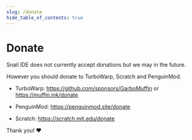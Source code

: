 ```yaml
---
slug: /donate
hide_table_of_contents: true
---
```


# Donate

Snail IDE does not currently accept donations but we may in the future.

However you should donate to TurboWarp, Scratch and PenguinMod.
- TurboWarp: https://github.com/sponsors/GarboMuffin or https://muffin.ink/donate
- PenguinMod: https://penguinmod.site/donate

- Scratch: https://scratch.mit.edu/donate

Thank you! ❤️
